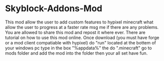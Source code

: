 # Skyblock-Addons-Mod
This mod  allow the user to add custom features  to hypixel minecraft what allow the user to progress at a faster rate msg me if there are any problems.
You are allowed to share this mod and repost it where ever.
There  are tutorial on how to use this mod online.
Once download (you must have forge or a mod client compatiable with hypixel) do "run" located at the bottem of your windows pc type in the  box "%appdata%" the do 
".minecraft" go to mods folder   and add the mod into the folder then  your all set have fun.
